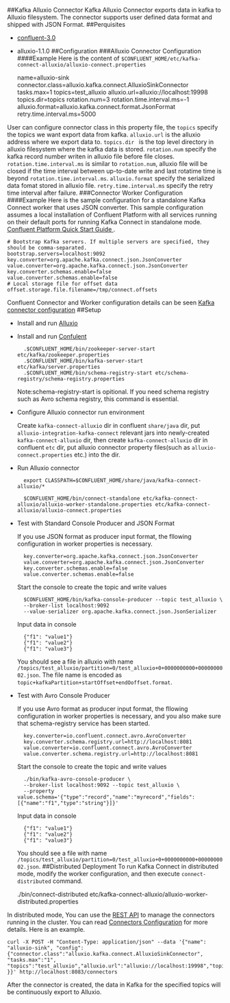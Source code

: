 ##Kafka Alluxio Connector
Kafka Alluxio Connector exports data in kafka to Alluxio filesystem. The connector supports user defined data format and shipped with JSON Format.
##Perquisites
- [confluent-3.0](http://www.confluent.io/download)
- alluxio-1.1.0
##Configuration
###Alluxio Connector Configuration 
####Example
Here is the content of `$CONFLUENT_HOME/etc/kafka-connect-alluxio/alluxio-connect.properties`
    
	name=alluxio-sink
	connector.class=alluxio.kafka.connect.AlluxioSinkConnector
	tasks.max=1
	topics=test_alluxio
	alluxio.url=alluxio://localhost:19998
	topics.dir=topics
	rotation.num=3
	rotation.time.interval.ms=-1
	alluxio.format=alluxio.kafka.connect.format.JsonFormat
	retry.time.interval.ms=5000

User can configure connector class in this property file, the `topics` specify the topics we want export data from kafka. `alluxio.url` is the alluxio address where we export data to. `topics.dir ` is the top level directory in alluxio filesystem where the kafka data is stored. `rotation.num` specify the kafka record number writen in alluxio file before file closes. `rotation.time.interval.ms` is similar to `rotation.num`, alluxio file will be closed if the time interval between up-to-date write and last rotatime time is beyond `rotation.time.interval.ms`. `alluxio.format` specify the serialized data fomat stored in alluxio file. `retry.time.interval.ms` specify the retry time interval after failure.
###Connector Worker Configuration
####Example
Here is the sample configuration for a standalone Kafka Connect worker that uses JSON converter. This sample configuration assumes a local installation of Confluent Platform with all services running on their default ports for running Kafka Connect in standalone mode. [Confluent Platform Quick Start Guide ](http://docs.confluent.io/3.0.0/quickstart.html).
	
	# Bootstrap Kafka servers. If multiple servers are specified, they should be comma-separated.	
	bootstrap.servers=localhost:9092
	key.converter=org.apache.kafka.connect.json.JsonConverter
	value.converter=org.apache.kafka.connect.json.JsonConverter
	key.converter.schemas.enable=false
	value.converter.schemas.enable=false
	# Local storage file for offset data
	offset.storage.file.filename=/tmp/connect.offsets

Confluent Connector and Worker configuration details can be seen [Kafka connector configuration](http://docs.confluent.io/3.0.0/connect/userguide.html#configuring-connectors)
##Setup
- Install and run [Alluxio](http://alluxio.org/documentation/master/en/Getting-Started.html)
- Install and run [Confulent](http://docs.confluent.io/3.0.0/)
    
    	.$CONFLUENT_HOME/bin/zookeeper-server-start etc/kafka/zookeeper.properties
    	.$CONFLUENT_HOME/bin/kafka-server-start etc/kafka/server.properties
    	.$CONFLUENT_HOME/bin/schema-registry-start etc/schema-registry/schema-registry.properties
    	
	Note:schema-registry-start is opitional. If you need schema registry such as Avro schema registry, this command is essential.
- Configure Alluxio connector run environment
  
	Create `kafka-connect-alluxio` dir in confluent `share/java` dir, put `alluxio-integration-kafka-connect` relevant jars into newly-created `kafka-connect-alluxio` dir, then create `kafka-connect-alluxio` dir in confluent `etc` dir, put alluxio connector property files(such as `alluxio-connect.properties` etc.) into the dir.

- Run Alluxio connector
    
    	export CLASSPATH=$CONFLUENT_HOME/share/java/kafka-connect-alluxio/*
    
    	$CONFLUENT_HOME/bin/connect-standalone etc/kafka-connect-alluxio/alluxio-worker-standalone.properties etc/kafka-connect-alluxio/alluxio-connect.properties
	
- Test with Standard Console Producer and JSON Format   

	If you use JSON format as producer input format, the fllowing configuration in worker properties is necessary.
	
	    key.converter=org.apache.kafka.connect.json.JsonConverter
		value.converter=org.apache.kafka.connect.json.JsonConverter
		key.converter.schemas.enable=false
		value.converter.schemas.enable=false

	Start the console to create the topic and write values

    	$CONFLUENT_HOME/bin/kafka-console-producer --topic test_alluxio \
		--broker-list localhost:9092 
		--value-serializer org.apache.kafka.connect.json.JsonSerializer

	Input data in console
	
    	{"f1": "value1"}
    	{"f1": "value2"}
    	{"f1": "value3"}

	You should see a file in alluxio with name `/topics/test_alluxio/partition=0/test_alluxio+0+0000000000+0000000002.json`. The file name is encoded as `topic+kafkaPartition+startOffset+endOoffset.format`.

- Test with Avro Console Producer
	
	If you use Avro format as producer input format, the fllowing configuration in worker properties is necessary, and you also make sure that schema-registry service has been started. 
	
    	key.converter=io.confluent.connect.avro.AvroConverter
    	key.converter.schema.registry.url=http://localhost:8081
    	value.converter=io.confluent.connect.avro.AvroConverter
    	value.converter.schema.registry.url=http://localhost:8081

	Start the console to create the topic and write values

    	./bin/kafka-avro-console-producer \
        --broker-list localhost:9092 --topic test_alluxio \
        --property value.schema='{"type":"record","name":"myrecord","fields":[{"name":"f1","type":"string"}]}'

	Input data in console
	
    	{"f1": "value1"}
    	{"f1": "value2"}
    	{"f1": "value3"}

	You should see a file with name `/topics/test_alluxio/partition=0/test_alluxio+0+0000000000+0000000002.json`. 
##Distributed Deployment
To run Kafka Connect in distributed mode, modify the worker configuration, and then execute ` connect-distributed ` command.

    ./bin/connect-distributed etc/kafka-connect-alluxio/alluxio-worker-distributed.properties

In distributed mode, You can use the [REST API](http://docs.confluent.io/3.0.0/connect/userguide.html#rest-interface) to manage the connectors running in the cluster. You can read [Connectors Configuration](http://docs.confluent.io/3.0.0/connect/userguide.html#configuring-connectors) for more details. Here is an example.

	curl -X POST -H "Content-Type: application/json" --data '{"name": "alluxio-sink", "config": {"connector.class":"alluxio.kafka.connect.AlluxioSinkConnector", "tasks.max":"1", "topics":"test_alluxio","alluxio.url":"alluxio://localhost:19998","topics.dir":"topics","rotation.num":"3","alluxio.format":"alluxio.kafka.connect.format.JsonFormat" }}' http://localhost:8083/connectors

After the connector is created, the data in Kafka for the specified topics will be continuously export to Alluxio.
